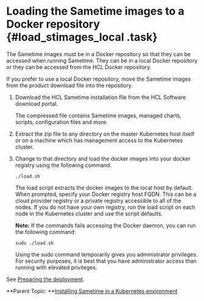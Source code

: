 # Loading the Sametime images to a Docker repository {#load_stimages_local .task}

The Sametime images must be in a Docker repository so that they can be accessed when running Sametime. They can be in a local Docker repository or they can be accessed from the HCL Docker repository.

If you prefer to use a local Docker repository, move the Sametime images from the product download file into the repository.

1.  Download the HCL Sametime installation file from the HCL Software download portal.

    The compressed file contains Sametime images, managed charts, scripts, configuration files and more.

2.  Extract the zip file to any directory on the master Kubernetes host itself or on a machine which has management access to the Kubernetes cluster.

3.  Change to that directory and load the docker images into your docker registry using the following command.

    ```
    ./load.sh
    ```

    The load script extracts the docker images to the local host by default. When prompted, specify your Docker registry host FQDN. This can be a cloud provider registry or a private registry accessible to all of the nodes. If you do not have your own registry, run the load script on each node in the Kubernetes cluster and use the script defaults.

    **Note:** If the commands fails accessing the Docker daemon, you can run the following command:

    ``` {#codeblock_mwb_nkl_pzb}
    sudo ./load.sh
    ```

    Using the sudo command temporarily gives you administrator privileges. For security purposes, it is best that you have administrator access than running with elevated privileges.


See [Preparing the deployment](t_meetings_configure_deployment.md).

**Parent Topic: **[Installing Sametime in a Kubernetes environment](installation_sametime_kubernetes.md)

